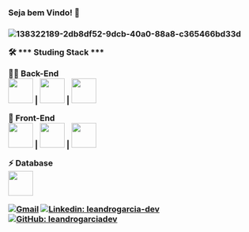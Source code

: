 <h3>Seja bem Vindo! 👋<h3>

![138322189-2db8df52-9dcb-40a0-88a8-c365466bd33d](https://user-images.githubusercontent.com/111808594/189248966-b983dbc9-db92-418c-a591-5fa65152f6cb.gif)


🛠 *** Studing Stack ***

👩‍💻  Back-End<br>
<img src="https://cdn.jsdelivr.net/gh/devicons/devicon/icons/nodejs/nodejs-plain-wordmark.svg" width="50" />
 | <img src="https://cdn.jsdelivr.net/gh/devicons/devicon/icons/python/python-original-wordmark.svg" width='50'/>
 | <img src="https://cdn.jsdelivr.net/gh/devicons/devicon/icons/java/java-original-wordmark.svg" width='50'/>

🎨  Front-End<br>
 <img src="https://cdn.jsdelivr.net/gh/devicons/devicon/icons/html5/html5-original-wordmark.svg" width='50' />
 | <img src="https://cdn.jsdelivr.net/gh/devicons/devicon/icons/css3/css3-original-wordmark.svg" width='50'/>
 | <img src="https://cdn.jsdelivr.net/gh/devicons/devicon/icons/javascript/javascript-original.svg" width='50' />
 

⚡  Database<br>
<img src="https://cdn.jsdelivr.net/gh/devicons/devicon/icons/mysql/mysql-original-wordmark.svg" width='50'/>

[![Gmail](https://img.shields.io/twitter/url?label=email&logo=gmail&style=social&url=http%3A%2F%2Fmailto%3Aleandrogarcia.dev%40gmail.com)](mailto:leandrogarcia.dev@gmail.com)
[![Linkedin: leandrogarcia-dev](https://shields.io/badge/-leandrogarcia-informational?style=flat-square&logo=Linkedin&logoColor=white&link=https://www.linkedin.com/in/leandrogarcia-dev/)](https://www.linkedin.com/in/leandrogarcia-dev/)
[![GitHub: leandrogarciadev](https://img.shields.io/github/followers/leandrogarciadev?style=social)](https://github.com/leandrogarciadev)
